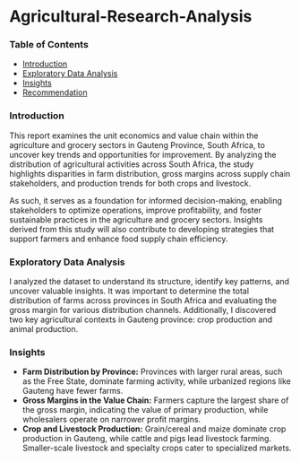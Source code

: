 # Agricultural-Research-Analysis
### Table of Contents
- [Introduction](#Introduction)
- [Exploratory Data Analysis](#Exploratory-Data-Analysis)
- [Insights](#Insights)
- [Recommendation](#Recommendation)

### Introduction 
This report examines the unit economics and value chain within the agriculture and grocery sectors in Gauteng Province, South Africa, to uncover key trends and opportunities for improvement. By analyzing the distribution of agricultural activities across South Africa, the study highlights disparities in farm distribution, gross margins across supply chain stakeholders, and production trends for both crops and livestock.

As such, it serves as a foundation for informed decision-making, enabling stakeholders to optimize operations, improve profitability, and foster sustainable practices in the agriculture and grocery sectors. Insights derived from this study will also contribute to developing strategies that support farmers and enhance food supply chain efficiency.
### Exploratory Data Analysis
I analyzed the dataset to understand its structure, identify key patterns, and uncover valuable insights. It was important to determine the total distribution of farms across provinces in South Africa and evaluating the gross margin for various distribution channels. Additionally, I discovered two key agricultural contexts in Gauteng province: crop production and animal production.
### Insights
- **Farm Distribution by Province:** Provinces with larger rural areas, such as the Free State, dominate farming activity, while urbanized regions like Gauteng have fewer farms.
- **Gross Margins in the Value Chain:** Farmers capture the largest share of the gross margin, indicating the value of primary production, while wholesalers operate on narrower profit margins.
- **Crop and Livestock Production:** Grain/cereal and maize dominate crop production in Gauteng, while cattle and pigs lead livestock farming. Smaller-scale livestock and specialty crops cater to specialized markets.
